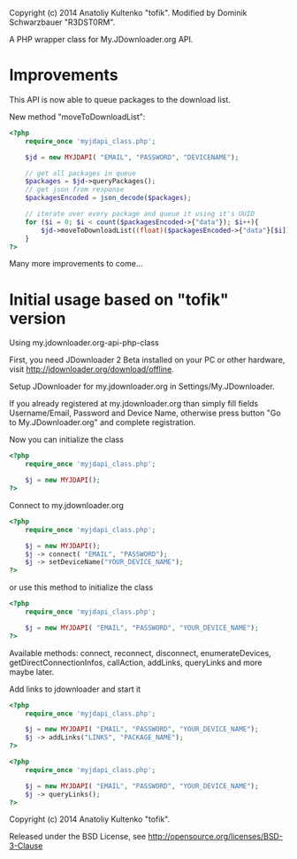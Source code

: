 Copyright (c) 2014 Anatoliy Kultenko "tofik".
Modified by Dominik Schwarzbauer "R3DST0RM".

A PHP wrapper class for My.JDownloader.org API.

# Improvements

This API is now able to queue packages to the download list.

New method "moveToDownloadList":

```php
<?php
    require_once 'myjdapi_class.php';

    $jd = new MYJDAPI( "EMAIL", "PASSWORD", "DEVICENAME");

    // get all packages in queue
    $packages = $jd->queryPackages();
    // get json from response
    $packagesEncoded = json_decode($packages);

    // iterate over every package and queue it using it's UUID
    for ($i = 0; $i < count($packagesEncoded->{"data"}); $i++){
        $jd->moveToDownloadList((float)($packagesEncoded->{"data"}[$i])->{"uuid"});
    }
?>
```

Many more improvements to come...

# Initial usage based on "tofik" version

Using my.jdownloader.org-api-php-class

First, you need JDownloader 2 Beta installed on your PC or other hardware,
visit http://jdownloader.org/download/offline.

Setup JDownloader for my.jdownloader.org in Settings/My.JDownloader.

If you already registered at my.jdownloader.org than simply fill fields
Username/Email, Password and Device Name, otherwise press button "Go to My.JDownloader.org"
and complete registration.

Now you can initialize the class

```php
<?php
    require_once 'myjdapi_class.php';

    $j = new MYJDAPI();
?>
```

Connect to my.jdownloader.org

```php
<?php
    require_once 'myjdapi_class.php';

    $j = new MYJDAPI();
    $j -> connect( "EMAIL", "PASSWORD");
    $j -> setDeviceName("YOUR_DEVICE_NAME");
?>
```

or use this method to initialize the class

```php
<?php
    require_once 'myjdapi_class.php';

    $j = new MYJDAPI( "EMAIL", "PASSWORD", "YOUR_DEVICE_NAME");
?>
```

Available methods:  connect, reconnect, disconnect, enumerateDevices,
getDirectConnectionInfos, callAction, addLinks, queryLinks and more maybe later.

Add links to jdownloader and start it

```php
<?php
    require_once 'myjdapi_class.php';

    $j = new MYJDAPI( "EMAIL", "PASSWORD", "YOUR_DEVICE_NAME");
    $j -> addLinks("LINKS", "PACKAGE_NAME");
?>
```

```php
<?php
    require_once 'myjdapi_class.php';

    $j = new MYJDAPI( "EMAIL", "PASSWORD", "YOUR_DEVICE_NAME");
    $j -> queryLinks();
?>
```
Copyright (c) 2014 Anatoliy Kultenko "tofik".

Released under the BSD License, see http://opensource.org/licenses/BSD-3-Clause
